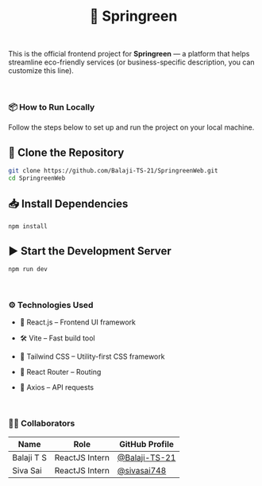 ### <h1 align="center">🌿 Springreen</h1> <br>


This is the official frontend project for **Springreen** — a platform that helps streamline eco-friendly services (or business-specific description, you can customize this line).

<br>

### 📦 How to Run Locally

Follow the steps below to set up and run the project on your local machine.

## 🔁 Clone the Repository

```bash
git clone https://github.com/Balaji-TS-21/SpringreenWeb.git
cd SpringreenWeb
```  

## 📥 Install Dependencies
```bash
npm install
```


## ▶️ Start the Development Server
```bash
npm run dev
```

<br>

### ⚙️ Technologies Used

- 🧠 React.js – Frontend UI framework

- 🛠️ Vite – Fast build tool

- 💅 Tailwind CSS – Utility-first CSS framework

- 🔗 React Router – Routing

- 🧾 Axios – API requests
  
<br>

### 👨‍💻 Collaborators

| Name        | Role                  | GitHub Profile                                           |
|-------------|-----------------------|----------------------------------------------------------|
| Balaji T S  | ReactJS Intern        | [@Balaji-TS-21](https://github.com/Balaji-TS-21)         |
| Siva Sai    | ReactJS Intern        | [@sivasai748](https://github.com/sivasai748)             |
